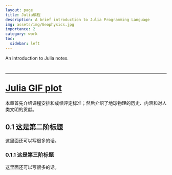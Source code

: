 ```yaml
---
layout: page
title: Julia编程
description: A brief introduction to Julia Programming Language
img: assets/img/Geophysics.jpg
importance: 2
category: work
toc:
  sidebar: left
---
```




An introduction to Julia notes.

# 


<div><h1><hr>
	<a href="/assets/julia/test.html" title="0">Julia GIF plot</a>
	</h1>
</div>

本章首先介绍课程安排和成绩评定标准；然后介绍了地球物理的历史、内涵和对人类文明的贡献。
## 0.1 这是第二阶标题
这里面还可以写很多的话。

### 0.1.1 这是第三阶标题
这里面还可以写很多的话。
